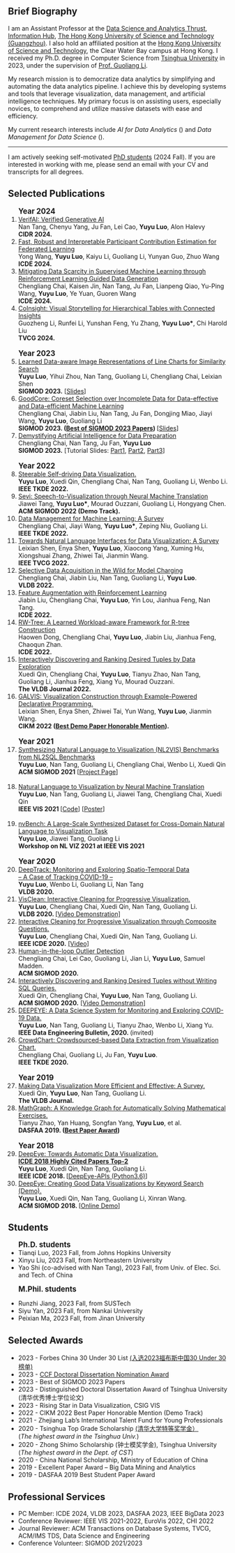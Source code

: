 ## Brief Biography


I am an Assistant Professor at the [Data Science and Analytics Thrust](https://hkust-gz.edu.cn/academics/hubs-and-thrust-areas/information-hub/data-science-and-analytics/), [Information Hub](https://hkust-gz.edu.cn/academics/hubs-and-thrust-areas/information-hub/), [The Hong Kong University of Science and Technology (Guangzhou)](https://hkust-gz.edu.cn/).
I also hold an affiliated position at the [Hong Kong University of Science and Technology](https://hkust.edu.hk/), the Clear Water Bay campus at Hong Kong.
I received my Ph.D. degree in Computer Science from [Tsinghua University](https://www.tsinghua.edu.cn/en) in 2023, under the supervision of [Prof. Guoliang Li](http://dbgroup.cs.tsinghua.edu.cn/ligl/).

<!-- I obtained my B.Eng. from the [University of Electronic Science and Technology of China](http://www.uestc.edu.cn/) in 2018. -->

My research mission is to democratize data analytics by simplifying and automating the data analytics pipeline. I achieve this by developing systems and tools that leverage visualization, data management, and artificial intelligence techniques. My primary focus is on assisting users, especially novices, to comprehend and utilize massive datasets with ease and efficiency.

My current research interests include <i>AI for Data Analytics</i> (<i class="fa-solid fa-chart-line"></i>) and <i>Data Management for Data Science</i> (<i class="fa-solid fa-database"></i>).

<hr>

I am actively seeking self-motivated [PhD students](https://luoyuyu.vip/files/positions.pdf) (2024 Fall). If you are interested in working with me, please send an email with your CV and transcripts for all degrees.

## Selected Publications
<ol>
    <big><b>Year 2024 </b></big>
    <li>
        <a href="http://arxiv.org/abs/2307.02796" target="_blank">
         <i class="fa-solid fa-database"></i> VerifAI: Verified Generative AI 
        </a>
        <br>
        Nan Tang, Chenyu Yang, Ju Fan, Lei Cao, <b>Yuyu Luo</b>, Alon Halevy
        <br>
        <b>CIDR 2024.</b> 
    </li>
    <li>
        <a href="#" target="_blank">
        <i class="fa-solid fa-database"></i>  Fast, Robust and Interpretable Participant Contribution Estimation for Federated Learning
        </a>
        <br>
        Yong Wang, <b>Yuyu Luo</b>, Kaiyu Li, Guoliang Li, Yunyan Guo, Zhuo Wang
        <br>
        <b>ICDE 2024.</b> 
    </li> 
    <li>
        <a href="#" target="_blank">
        <i class="fa-solid fa-database"></i>  Mitigating Data Scarcity in Supervised Machine Learning through Reinforcement Learning Guided Data Generation
        </a>
        <br>
        Chengliang Chai, Kaisen Jin, Nan Tang, Ju Fan, Lianpeng Qiao, Yu-Ping Wang, <b>Yuyu Luo</b>, Ye Yuan, Guoren Wang
        <br>
        <b>ICDE 2024.</b> 
    </li> 
    <li>
        <a href="./files/CoInsight_PVIS2024.pdf" target="_blank">
          <i class="fa-solid fa-chart-line"></i> CoInsight: Visual Storytelling for Hierarchical Tables with Connected Insights
        </a>
        <br>
        Guozheng Li, Runfei Li, Yunshan Feng, Yu Zhang, <b>Yuyu Luo*</b>, Chi Harold Liu
        <br>
        <b>TVCG 2024.</b> 
    </li> 
    <br> 
    <big><b>Year 2023 </b></big>
    <li>
        <a href="./files/SIGMOD2023-LineNet.pdf" target="_blank">
        <i class="fa-solid fa-chart-line"></i>  Learned Data-aware Image Representations of Line Charts for Similarity Search
        </a>
        <br>
        <b>Yuyu Luo</b>, Yihui Zhou, Nan Tang, Guoliang Li, Chengliang Chai, Leixian Shen 
        <br>
        <b>SIGMOD 2023.</b> [<a href="./files/LineNet-Slides.pdf">Slides</a>]
   </li> 
   <li>
        <a href="./files/SIGMOD23-GoodCore.pdf" target="_blank">
        <i class="fa-solid fa-database"></i>  GoodCore: Coreset Selection over Incomplete Data for Data-effective and Data-efficient Machine Learning
        </a>
        <br>
        Chengliang Chai, Jiabin Liu, Nan Tang, Ju Fan, Dongjing Miao, Jiayi Wang,  <b>Yuyu Luo</b>, Guoliang Li
        <br>
        <b>SIGMOD 2023. (<U>Best of SIGMOD 2023 Papers</U>) </b> [<a href="./files/GoodCore-Slides.pdf">Slides</a>]
   </li> 
   <li>
        <a href="./files/SIGMOD23-Tutorial.pdf" target="_blank">
        <i class="fa-solid fa-database"></i>  Demystifying Artificial Intelligence for Data Preparation
        </a>
        <br>
        Chengliang Chai, Nan Tang, Ju Fan, <b>Yuyu Luo</b>
        <br>
        <b>SIGMOD 2023.</b> [Tutorial Slides: <a href="./files/SIGMOD23-Tutorial-Part1.pdf">Part1</a>, <a href="./files/SIGMOD23-Tutorial-Part2.pdf">Part2</a>, <a href="./files/SIGMOD23-Tutorial-Part3.pdf">Part3</a>]
   </li> 
   <br>  
    <big><b>Year 2022 </b></big>
     <li>
        <a href="./files/DeepEye-TKDE.pdf" target="_blank">
        <i class="fa-solid fa-chart-line"></i>  Steerable Self-driving Data Visualization.
        </a>
        <br>
        <b>Yuyu Luo</b>, Xuedi Qin, Chengliang Chai,  Nan Tang, Guoliang Li, Wenbo Li. 
        <br>
        <b>IEEE TKDE 2022.</b>
      </li> 
      <li>
        <a href="./files/SIGMOD22-Sevi.pdf" target="_blank">
        <i class="fa-solid fa-chart-line"></i>  Sevi: Speech-to-Visualization through Neural Machine Translation 
        </a>
        <br>
        Jiawei Tang, <b>Yuyu Luo*</b>, Mourad Ouzzani, Guoliang Li, Hongyang Chen. 
        <br>
        <b>ACM SIGMOD 2022 (Demo Track).</b>
     </li>
      <li>
        <a href="./files/DM4ML_Survey.pdf" target="_blank">
        <i class="fa-solid fa-database"></i>  Data Management for Machine Learning: A Survey
        </a>
        <br>
         Chengliang Chai, Jiayi Wang, <b>Yuyu Luo*</b>, Zeping Niu, Guoliang Li. 
        <br>
        <b>IEEE TKDE 2022.</b>
      </li> 
      <li>
        <a href="./files/NL2VIS_Survey.pdf" target="_blank">
        <i class="fa-solid fa-chart-line"></i>  Towards Natural Language Interfaces for Data Visualization: A Survey
        </a>
        <br>
        Leixian Shen, Enya Shen, <b>Yuyu Luo</b>, Xiaocong Yang, Xuming Hu, Xiongshuai Zhang, Zhiwei Tai, Jianmin Wang.
        <br>
        <b>IEEE TVCG 2022.</b>
      </li> 
       <!--  -->
      <li>
        <a href="./files/VLDB22-AutoData.pdf" target="_blank">
        <i class="fa-solid fa-database"></i>  Selective Data Acquisition in the Wild for Model Charging
        </a>
        <br>
        Chengliang Chai, Jiabin Liu, Nan Tang, Guoliang Li,  <b>Yuyu Luo</b>.
        <br>
        <b>VLDB 2022.</b>
      </li> 
<!--  -->
      <!--  -->
      <li>
        <a href="./files/ICDE22-AutoFeature.pdf" target="_blank">
        <i class="fa-solid fa-database"></i>  Feature Augmentation with Reinforcement Learning
        </a>
        <br>
        Jiabin Liu, Chengliang Chai, <b>Yuyu Luo</b>, Yin Lou, Jianhua Feng, Nan Tang.
        <br>
        <b>ICDE 2022.</b>
      </li> 
<!--  -->
<!--  -->
      <li>
        <a href="./files/ICDE22-RwTree.pdf" target="_blank">
        <i class="fa-solid fa-database"></i> RW-Tree: A Learned Workload-aware Framework for R-tree Construction
        </a>
        <br>
        Haowen Dong, Chengliang Chai, <b>Yuyu Luo</b>,  Jiabin Liu, Jianhua Feng, Chaoqun Zhan.
        <br>
        <b>ICDE 2022.</b>
      </li> 
<!--  -->
<!--  -->
      <li>
        <a href="./files/VLDBJ22-dexplorer.pdf" target="_blank">
        <i class="fa-solid fa-chart-line"></i> Interactively Discovering and Ranking Desired Tuples by Data Exploration
        </a>
        <br>
        Xuedi Qin, Chengliang Chai, <b>Yuyu Luo</b>, Tianyu Zhao, Nan Tang, Guoliang Li, Jianhua Feng, Xiang Yu, Mourad Ouzzani.
        <br>
        <b>The VLDB Journal 2022.</b>
      </li> 
<!--  -->
      <li>
        <a href="./files/GALVIS.pdf" target="_blank">
        <i class="fa-solid fa-chart-line"></i>  GALVIS: Visualization Construction through Example-Powered Declarative Programming.
        </a>
        <br>
        Leixian Shen, Enya Shen, Zhiwei Tai, Yun Wang, <b>Yuyu Luo</b>, Jianmin Wang.
        <br>
        <b>CIKM 2022 (<U>Best Demo Paper Honorable Mention</U>).</b>
      </li> 
    <br>  
    <big><b>Year 2021 </b></big> 
    <br>
      <li>
        <a href="./files/nvBench-SIGMOD21.pdf" target="_blank">
        <i class="fa-solid fa-chart-line"></i>  Synthesizing Natural Language to Visualization (NL2VIS) Benchmarks from NL2SQL Benchmarks
        </a>
        <br>
        <b>Yuyu Luo</b>, Nan Tang, Guoliang Li, Chengliang Chai, Wenbo Li, Xuedi Qin 
        <br>
        <b>ACM SIGMOD 2021</b>
        [<a href = "https://github.com/TsinghuaDatabaseGroup/nvBench" target="_blank">Project Page</a>]
      </li> 
      <br>
      <li>
      <a href="./files/ncNet-VIS21.pdf" target="_blank">
          <i class="fa-solid fa-chart-line"></i>  Natural Language to Visualization by Neural Machine Translation
            </a>
          <br>
          <b>Yuyu Luo</b>, Nan Tang, Guoliang Li, Jiawei Tang, Chengliang Chai, Xuedi Qin 
          <br>
          <b>IEEE VIS 2021 </b>
          [<a href = "https://github.com/Thanksyy/ncNet" target="_blank">Code</a>] [<a href = "./files/vis21-poster.pdf" target="_blank">Poster</a>]
      </li> 
        <br>
      <!-- <li>
        <a href="#">
           Empowering Natural Language to Visualization Neural Translation using Synthesized Benchmarks
        </a>
        <br>
        <b>Yuyu Luo</b>, Jiawei Tang, Guoliang Li, Chengliang Chai 
        <br>
        <b>IEEE VIS 2021</b>
        [<a href = "./files/vis21-poster.pdf" target="_blank">Poster</a>]
      </li> 
      <br> -->
      <li>
        <a href = "https://static1.squarespace.com/static/608f651953becd6fa58dd69f/t/6170807a8c5d11311d1fe2c0/1634762877044/nvBench_NLVIZ2021.pdf" target="_blank">
        <i class="fa-solid fa-chart-line"></i>   nvBench: A Large-Scale Synthesized Dataset for Cross-Domain Natural Language to Visualization Task
        </a>
        <br>
        <b>Yuyu Luo</b>, Jiawei Tang, Guoliang Li
        <br>
        <b>Workshop on NL VIZ 2021 at IEEE VIS 2021</b>
      </li> 
      <br>
      <!-- <li>
        <a href="./files/icde21-data.pdf" target="_blank">
          Ranking Desired Tuples by Database Exploration
        </a>
        <br>
        Xuedi Qin, Chengliang Chai, <b>Yuyu Luo</b>, Tianyu Zhao, Nan Tang, Guoliang Li, Jianhua Feng, Xiang Yu, Mourad Ouzzani. 
        <br>
        <b>The 37th IEEE International Conference on Data Engineering (ICDE), Chania, Crete, Greece, 2021</b>
      </li> 
      <br>
      <li> -->
      <!-- <a href="" target="_blank">
          Automatic Data Acquisition for Deep Learning
          </a>
        <br>
        Jiabin Liu, Fu Zhu, Chengliang Chai, <b>Yuyu Luo</b>, Nan Tang.
        <br>
        <b>VLDB 2021, Demonstration Track</b>
      </li> 
      <br> -->
    <big><b>Year 2020 </b></big> 
      <li>
        <a href="./files/VLDB20-DeepTrack.pdf" target="_blank">
        <i class="fa-solid fa-chart-line"></i>  DeepTrack: Monitoring and Exploring Spatio-Temporal Data <br> – A Case of Tracking COVID-19 –
        </a>
        <br>
        <b>Yuyu Luo</b>, Wenbo Li, Guoliang Li,  Nan Tang
        <br>
        <b>VLDB 2020.</b>
      </li> 
      <li>
        <a href="./files/VLDB20-VisClean.pdf" target="_blank">
        <i class="fa-solid fa-chart-line"></i>  VisClean: Interactive Cleaning for Progressive Visualization.
        </a>
        <br>
        <b>Yuyu Luo</b>, Chengliang Chai, Xuedi Qin,  Nan Tang, Guoliang Li. 
        <br>
        <b>VLDB 2020. </b>
        <a href="https://youtu.be/eqsw7L8iRFE" target="_blank">[Video Demonstration]</a>
      </li> 
      <li>
        <a href="./files/VisClean-ICDE2020.pdf">
        <i class="fa-solid fa-chart-line"></i>  Interactive Cleaning for Progressive Visualization through Composite Questions.
        </a>
        <br>
        <b>Yuyu Luo</b>, Chengliang Chai, Xuedi Qin, Nan Tang, Guoliang Li. 
        <br>
        <b>IEEE ICDE 2020.</b>
        <a href="https://www.youtube.com/watch?v=PNXcwb06SLY" target="_blank">[Video]</a>
      </li> 
      <!--  --> 
      <li>
        <a href="./files/SIGMOD20-HOD.pdf" target="_blank">
        <i class="fa-solid fa-database"></i>  Human-in-the-loop Outlier Detection
        </a>
        <br>
        Chengliang Chai, Lei Cao, Guoliang Li, Jian Li, <b>Yuyu Luo</b>, Samuel Madden.
        <br>
        <b>ACM SIGMOD 2020.</b>
      </li> 
      <li>
        <a href="./files/DBExplorer-sigmod20demo.pdf" target="_blank">
        <i class="fa-solid fa-chart-line"></i>  Interactively Discovering and Ranking Desired Tuples without Writing SQL Queries.
        </a>
        <br>
        Xuedi Qin, Chengliang Chai, <b>Yuyu Luo</b>, Nan Tang, Guoliang Li. 
        <br>
        <b>ACM SIGMOD 2020.</b>  <a href="https://www.youtube.com/watch?v=JdDIPd6fM7c" target="_blank">[Video Demonstration]</a>
      </li>  
      <li>
        <a href="./files/DEBulletin_COVID19.pdf">
        <i class="fa-solid fa-chart-line"></i>  DEEPEYE: A Data Science System for Monitoring and Exploring COVID-19 Data.
        </a>
        <br>
        <b>Yuyu Luo</b>, Nan Tang, Guoliang Li, Tianyu Zhao, Wenbo Li, Xiang Yu. 
        <br>
        <b>IEEE Data Engineering Bulletin, 2020. </b> <a>(invited)</a>
      </li> 
      <!-- <li>
        <a href="./files/ICDE20-Chart.pdf" target="_blank">
          Crowdsourcing-based Data Extraction from Visualization Charts
          (Short).
        </a>
        <br>
        Chengliang Chai, Guoliang Li, Ju Fan, <b>Yuyu Luo</b>.
        <br>
        <b>IEEE ICDE 2020.</b>
      </li>  -->
      <!--  -->
      <li>
        <a href="./files/TKDE20-Chart.pdf" target="_blank">
        <i class="fa-solid fa-chart-line"></i>  CrowdChart: Crowdsourced-based Data Extraction from Visualization Chart.
        </a>
        <br>
        Chengliang Chai, Guoliang Li, Ju Fan, <b>Yuyu Luo</b>.
        <br>
        <b>IEEE TKDE 2020.</b>
      </li>  
      <!--  -->
      <br>
      <big> <b>Year 2019 </b> </big> 
      <!--  -->
      <li>
        <a href="./files/survey-vldbj.pdf" target="_blank">
        <i class="fa-solid fa-chart-line"></i>  Making Data Visualization More Efficient and Effective: A Survey.
        </a>
        <br>
         Xuedi Qin, <b>Yuyu Luo</b>, Nan Tang, Guoliang Li.
        <br>
        <b>The VLDB Journal.</b>
      </li> 
      <li>
        <a href="./files/dasfaa19-gaokao.pdf" target="_blank">
        <i class="fa-solid fa-database"></i>  MathGraph: A Knowledge Graph for Automatically Solving Mathematical Exercises.
        </a>
        <br>
        Tianyu Zhao, Yan Huang, Songfan Yang, <b>Yuyu Luo</b>, et al.
        <br>
        <b>DASFAA 2019. (<U>Best Paper Award</U>)</b>
      </li> 
      <!--  -->
      <br>
      <big> <b>Year 2018 </b> </big> 
  <!-- Yuyu Luo, Xueqi Qin, Nan Tang, Guoliang Li. DeepEye: Towards Automatic Data Visualization. ICDE 2018.  -->
      <li>
        <a href="http://dbgroup.cs.tsinghua.edu.cn/ligl/papers/icde18-deepeye.pdf" target="_blank">
        <i class="fa-solid fa-chart-line"></i> DeepEye: Towards Automatic Data Visualization.</a><br/>
        <b><a href="https://ieeexplore.ieee.org/xpl/conhome/8476188/proceeding?isnumber=8509221&sortType=paper-citations">ICDE 2018 Highly Cited Papers Top-2</a></b> <br>
        <b>Yuyu Luo</b>, Xuedi Qin, Nan Tang, Guoliang Li. 
        <br>
        <b>IEEE ICDE 2018. </b>
        [<a href="https://github.com/Thanksyy/DeepEye-APIs">DeepEye-APIs (Python3.6)</a>]
      </li> 
      <li>
        <a href="http://dbgroup.cs.tsinghua.edu.cn/ligl/papers/sigmod18-deepeye.pdf" target="_blank">
        <i class="fa-solid fa-chart-line"></i> DeepEye: Creating Good Data Visualizations by Keyword Search (Demo).</a><br/>
        <b>Yuyu Luo</b>, Xuedi Qin, Nan Tang, Guoliang Li, Xinran Wang. 
        <br>
        <b>ACM SIGMOD 2018. 
        </b>
        [<a href="http://deepeye.tech" target="_blank">Online Demo</a>]
      </li>    
  </ol>


## Students
<ul> 
<big> <b>Ph.D. students</b> </big> 
<li> Tianqi Luo, 2023 Fall, from Johns Hopkins University</li>
<li> Xinyu Liu, 2023 Fall,  from Northeastern University</li>
<li> Yao Shi (co-advised with Nan Tang), 2023 Fall,  from Univ. of Elec. Sci. and Tech. of China </li>

<big> <b>M.Phil. students</b> </big> 
<li>Runzhi Jiang, 2023 Fall, from SUSTech</li>
<li>Siyu Yan, 2023 Fall, from Nankai University</li>
<li>Peixian Ma, 2023 Fall, from Jinan University</li>
</ul>

## Selected Awards
<ul>
<li>2023 - Forbes China 30 Under 30 List <a href="https://www.forbeschina.com/activity/news/66660">(入选2023福布斯中国30 Under 30榜单)</a></li>
<li>2023 - <a href="https://www.ccf.org.cn/Awards/Awards/2023-12-26/811065.shtml">CCF Doctoral Dissertation Nomination Award</a></li>
<li>2023 - Best of SIGMOD 2023 Papers</li>
<!-- <li>2023 - Distinguished Doctoral Graduate of Tsinghua University (清华优秀博士毕业生)</li> -->
<li>2023 - Distinguished Doctoral Dissertation Award of Tsinghua University (清华优秀博士学位论文)</li>
<li>2023 - Rising Star in Data Visualization, CSIG VIS </li>
<!-- <li>2023 - ACM SIGMOD Travel Award </li> -->
<li>2022 - CIKM 2022 Best Paper Honorable Mention (Demo Track)</li>
<!-- <li>2022 - Comprehensive Excellent First-Class Scholarship, Tsinghua.</li> -->
<li>2021 - Zhejiang Lab’s International Talent Fund for Young Professionals</li>
<li>2020 - Tsinghua Top Grade Scholarship <a href="https://www.tsinghua.edu.cn/info/1177/26319.htm">(清华大学特等奖学金）</a>
<br> (<i>The highest award in the Tsinghua Univ.</i>)</li>
<li>2020 - Zhong Shimo Scholarship (钟士模奖学金), Tsinghua University
<br> (<i>The highest award in the Dept. of CST</i>)
</li>
<!-- <li>2020 - Microsoft Research Asia Fellowship Nomination Award. <br> (<i>15 students from Asia-Pacific region</i>)</li> -->
<li>2020 - China National Scholarship, Ministry of Education of China</li>
<!-- <li>2019 - Comprehensive Excellent First-Class Scholarship, Tsinghua.</li> -->
<!-- <li>2019 - Huawei Scholarship.</li> -->
<li>2019 - Excellent Paper Award – Big Data Mining and Analytics</li>
<li>2019 - DASFAA 2019 Best Student Paper Award</li>
<!-- <li>2018 - Outstanding Graduate of Sichuan Province, China. (Top 0.1%)</li>
<li>2018 - Outstanding Undergraduate Dissertation, UESTC. (Top 1%)</li>
<li>2017 - China National Scholarship, Ministry of Education of China.</li>
<li>2017 - <i>First Prize Award</i>, National College Student Information Security Contest.</li>
<li>2016&2015 - The Top-Class People’s Scholarship, UESTC. (Top 1%)</li> -->
<!-- <li>2015 - Top Class People’s Scholarship by UESTC (Top 1%)</li> -->
</ul>

## Professional Services
<ul>
<li>PC Member: ICDE 2024, VLDB 2023, DASFAA 2023, IEEE BigData 2023</li>
<li>Conference Reviewer: IEEE VIS 2021-2022, EuroVis 2022, CHI 2022</li>    
<li>Journal Reviewer: ACM Transactions on Database Systems, TVCG, ACM/IMS TDS, Data Science and Engineering</li>
<li>Conference Volunteer: SIGMOD 2021/2023</li>
</ul>